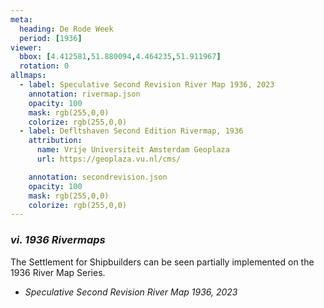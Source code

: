 ```yaml
---
meta:
  heading: De Rode Week
  period: [1936]
viewer:
  bbox: [4.412581,51.880094,4.464235,51.911967]
  rotation: 0
allmaps:
  - label: Speculative Second Revision River Map 1936, 2023
    annotation: rivermap.json
    opacity: 100
    mask: rgb(255,0,0)
    colorize: rgb(255,0,0)
  - label: Defltshaven Second Edition Rivermap, 1936
    attribution:
      name: Vrije Universiteit Amsterdam Geoplaza
      url: https://geoplaza.vu.nl/cms/

    annotation: secondrevision.json
    opacity: 100
    mask: rgb(255,0,0)
    colorize: rgb(255,0,0)
---
```


### _vi.    1936 Rivermaps_

The Settlement for Shipbuilders can be seen partially implemented on the 1936 River Map Series. 

- _Speculative Second Revision River Map 1936, 2023_
